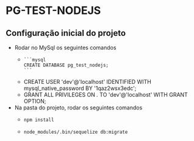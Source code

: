 # PG-TEST-NODEJS

## Configuração inicial do projeto

- Rodar no MySql os seguintes comandos
  -     ```mysql
        CREATE DATABASE pg_test_nodejs;
        ```
  - CREATE USER 'dev'@'localhost' IDENTIFIED WITH mysql_native_password BY '1qaz2wsx3edc';
  - GRANT ALL PRIVILEGES ON *.* TO 'dev'@'localhost' WITH GRANT OPTION;
- Na pasta do projeto, rodar os seguintes comandos
    -   ```bash
        npm install
        ```
    -   ```bash 
        node_modules/.bin/sequelize db:migrate
        ```



